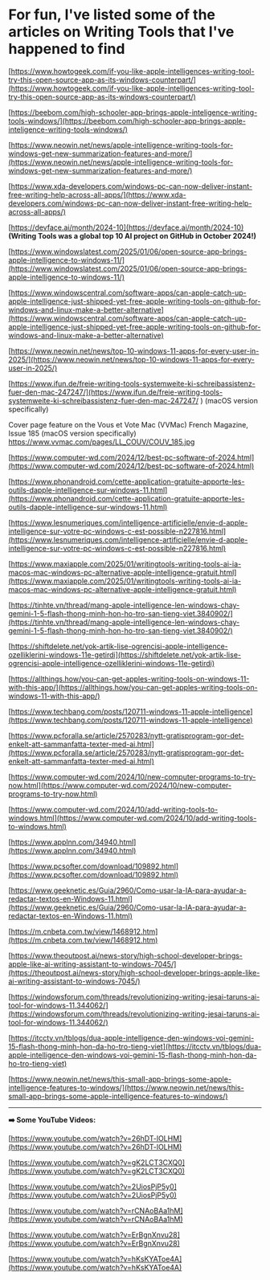 # For fun, I've listed some of the articles on Writing Tools that I've happened to find

[https://www.howtogeek.com/if-you-like-apple-intelligences-writing-tool-try-this-open-source-app-as-its-windows-counterpart/](https://www.howtogeek.com/if-you-like-apple-intelligences-writing-tool-try-this-open-source-app-as-its-windows-counterpart/)

[https://beebom.com/high-schooler-app-brings-apple-inteligence-writing-tools-windows/](https://beebom.com/high-schooler-app-brings-apple-inteligence-writing-tools-windows/)

[https://www.neowin.net/news/apple-intelligence-writing-tools-for-windows-get-new-summarization-features-and-more/](https://www.neowin.net/news/apple-intelligence-writing-tools-for-windows-get-new-summarization-features-and-more/)

[https://www.xda-developers.com/windows-pc-can-now-deliver-instant-free-writing-help-across-all-apps/](https://www.xda-developers.com/windows-pc-can-now-deliver-instant-free-writing-help-across-all-apps/)

[https://devface.ai/month/2024-10](https://devface.ai/month/2024-10) **(Writing Tools was a global top 10 AI project on GitHub in October 2024!)**

[https://www.windowslatest.com/2025/01/06/open-source-app-brings-apple-intelligence-to-windows-11/](https://www.windowslatest.com/2025/01/06/open-source-app-brings-apple-intelligence-to-windows-11/)

[https://www.windowscentral.com/software-apps/can-apple-catch-up-apple-intelligence-just-shipped-yet-free-apple-writing-tools-on-github-for-windows-and-linux-make-a-better-alternative](https://www.windowscentral.com/software-apps/can-apple-catch-up-apple-intelligence-just-shipped-yet-free-apple-writing-tools-on-github-for-windows-and-linux-make-a-better-alternative)

[https://www.neowin.net/news/top-10-windows-11-apps-for-every-user-in-2025/](https://www.neowin.net/news/top-10-windows-11-apps-for-every-user-in-2025/)

[https://www.ifun.de/freie-writing-tools-systemweite-ki-schreibassistenz-fuer-den-mac-247247/](https://www.ifun.de/freie-writing-tools-systemweite-ki-schreibassistenz-fuer-den-mac-247247/
) (macOS version specifically)

Cover page feature on the Vous et Vote Mac (VVMac) French Magazine, Issue 185 (macOS version specifically)
https://www.vvmac.com/pages/LL_COUV/COUV_185.jpg

[https://www.computer-wd.com/2024/12/best-pc-software-of-2024.html](https://www.computer-wd.com/2024/12/best-pc-software-of-2024.html)

[https://www.phonandroid.com/cette-application-gratuite-apporte-les-outils-dapple-intelligence-sur-windows-11.html](https://www.phonandroid.com/cette-application-gratuite-apporte-les-outils-dapple-intelligence-sur-windows-11.html)

[https://www.lesnumeriques.com/intelligence-artificielle/envie-d-apple-intelligence-sur-votre-pc-windows-c-est-possible-n227816.html](https://www.lesnumeriques.com/intelligence-artificielle/envie-d-apple-intelligence-sur-votre-pc-windows-c-est-possible-n227816.html)

[https://www.maxiapple.com/2025/01/writingtools-writing-tools-ai-ia-macos-mac-windows-pc-alternative-apple-intelligence-gratuit.html](https://www.maxiapple.com/2025/01/writingtools-writing-tools-ai-ia-macos-mac-windows-pc-alternative-apple-intelligence-gratuit.html)

[https://tinhte.vn/thread/mang-apple-intelligence-len-windows-chay-gemini-1-5-flash-thong-minh-hon-ho-tro-san-tieng-viet.3840902/](https://tinhte.vn/thread/mang-apple-intelligence-len-windows-chay-gemini-1-5-flash-thong-minh-hon-ho-tro-san-tieng-viet.3840902/)

[https://shiftdelete.net/yok-artik-lise-ogrencisi-apple-intelligence-ozelliklerini-windows-11e-getirdi](https://shiftdelete.net/yok-artik-lise-ogrencisi-apple-intelligence-ozelliklerini-windows-11e-getirdi)

[https://allthings.how/you-can-get-apples-writing-tools-on-windows-11-with-this-app/](https://allthings.how/you-can-get-apples-writing-tools-on-windows-11-with-this-app/)

[https://www.techbang.com/posts/120711-windows-11-apple-intelligence](https://www.techbang.com/posts/120711-windows-11-apple-intelligence)

[https://www.pcforalla.se/article/2570283/nytt-gratisprogram-gor-det-enkelt-att-sammanfatta-texter-med-ai.html](https://www.pcforalla.se/article/2570283/nytt-gratisprogram-gor-det-enkelt-att-sammanfatta-texter-med-ai.html)

[https://www.computer-wd.com/2024/10/new-computer-programs-to-try-now.html](https://www.computer-wd.com/2024/10/new-computer-programs-to-try-now.html)

[https://www.computer-wd.com/2024/10/add-writing-tools-to-windows.html](https://www.computer-wd.com/2024/10/add-writing-tools-to-windows.html)

[https://www.applnn.com/34940.html](https://www.applnn.com/34940.html)

[https://www.pcsofter.com/download/109892.html](https://www.pcsofter.com/download/109892.html)

[https://www.geeknetic.es/Guia/2960/Como-usar-la-IA-para-ayudar-a-redactar-textos-en-Windows-11.html](https://www.geeknetic.es/Guia/2960/Como-usar-la-IA-para-ayudar-a-redactar-textos-en-Windows-11.html)

[https://m.cnbeta.com.tw/view/1468912.htm](https://m.cnbeta.com.tw/view/1468912.htm)

[https://www.theoutpost.ai/news-story/high-school-developer-brings-apple-like-ai-writing-assistant-to-windows-7045/](https://theoutpost.ai/news-story/high-school-developer-brings-apple-like-ai-writing-assistant-to-windows-7045/)

[https://windowsforum.com/threads/revolutionizing-writing-jesai-taruns-ai-tool-for-windows-11.344062/](https://windowsforum.com/threads/revolutionizing-writing-jesai-taruns-ai-tool-for-windows-11.344062/)

[https://itcctv.vn/tblogs/dua-apple-intelligence-den-windows-voi-gemini-15-flash-thong-minh-hon-da-ho-tro-tieng-viet](https://itcctv.vn/tblogs/dua-apple-intelligence-den-windows-voi-gemini-15-flash-thong-minh-hon-da-ho-tro-tieng-viet)

[https://www.neowin.net/news/this-small-app-brings-some-apple-intelligence-features-to-windows/](https://www.neowin.net/news/this-small-app-brings-some-apple-intelligence-features-to-windows/)

---

**➡️ Some YouTube Videos:**

[https://www.youtube.com/watch?v=26hDT-lOLHM](https://www.youtube.com/watch?v=26hDT-lOLHM)  
  
[https://www.youtube.com/watch?v=gK2LCT3CXQ0](https://www.youtube.com/watch?v=gK2LCT3CXQ0)  
  
[https://www.youtube.com/watch?v=2UiosPjP5y0](https://www.youtube.com/watch?v=2UiosPjP5y0)  
  
[https://www.youtube.com/watch?v=rCNAoBAa1hM](https://www.youtube.com/watch?v=rCNAoBAa1hM)  
  
[https://www.youtube.com/watch?v=ErBgnXnvu28](https://www.youtube.com/watch?v=ErBgnXnvu28)  
  
[https://www.youtube.com/watch?v=hKsKYAToe4A](https://www.youtube.com/watch?v=hKsKYAToe4A)
